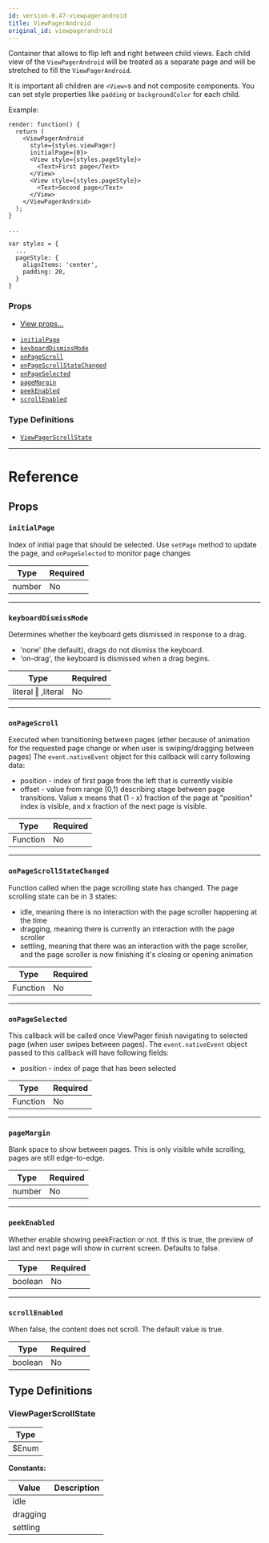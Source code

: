 ```yaml
---
id: version-0.47-viewpagerandroid
title: ViewPagerAndroid
original_id: viewpagerandroid
---
```

Container that allows to flip left and right between child views. Each
child view of the `ViewPagerAndroid` will be treated as a separate page
and will be stretched to fill the `ViewPagerAndroid`.

It is important all children are `<View>`s and not composite components.
You can set style properties like `padding` or `backgroundColor` for each
child.

Example:

```
render: function() {
  return (
    <ViewPagerAndroid
      style={styles.viewPager}
      initialPage={0}>
      <View style={styles.pageStyle}>
        <Text>First page</Text>
      </View>
      <View style={styles.pageStyle}>
        <Text>Second page</Text>
      </View>
    </ViewPagerAndroid>
  );
}

...

var styles = {
  ...
  pageStyle: {
    alignItems: 'center',
    padding: 20,
  }
}
```

### Props

* [View props...](view.md#props)
- [`initialPage`](viewpagerandroid.md#initialpage)
- [`keyboardDismissMode`](viewpagerandroid.md#keyboarddismissmode)
- [`onPageScroll`](viewpagerandroid.md#onpagescroll)
- [`onPageScrollStateChanged`](viewpagerandroid.md#onpagescrollstatechanged)
- [`onPageSelected`](viewpagerandroid.md#onpageselected)
- [`pageMargin`](viewpagerandroid.md#pagemargin)
- [`peekEnabled`](viewpagerandroid.md#peekenabled)
- [`scrollEnabled`](viewpagerandroid.md#scrollenabled)




### Type Definitions

- [`ViewPagerScrollState`](viewpagerandroid.md#viewpagerscrollstate)




---

# Reference

## Props

### `initialPage`

Index of initial page that should be selected. Use `setPage` method to
update the page, and `onPageSelected` to monitor page changes

| Type | Required |
| - | - |
| number | No |




---

### `keyboardDismissMode`

Determines whether the keyboard gets dismissed in response to a drag.
  - 'none' (the default), drags do not dismiss the keyboard.
  - 'on-drag', the keyboard is dismissed when a drag begins.

| Type | Required |
| - | - |
| literal ‖ ,literal | No |




---

### `onPageScroll`

Executed when transitioning between pages (ether because of animation for
the requested page change or when user is swiping/dragging between pages)
The `event.nativeEvent` object for this callback will carry following data:
 - position - index of first page from the left that is currently visible
 - offset - value from range [0,1) describing stage between page transitions.
   Value x means that (1 - x) fraction of the page at "position" index is
   visible, and x fraction of the next page is visible.

| Type | Required |
| - | - |
| Function | No |




---

### `onPageScrollStateChanged`

Function called when the page scrolling state has changed.
The page scrolling state can be in 3 states:
- idle, meaning there is no interaction with the page scroller happening at the time
- dragging, meaning there is currently an interaction with the page scroller
- settling, meaning that there was an interaction with the page scroller, and the
  page scroller is now finishing it's closing or opening animation

| Type | Required |
| - | - |
| Function | No |




---

### `onPageSelected`

This callback will be called once ViewPager finish navigating to selected page
(when user swipes between pages). The `event.nativeEvent` object passed to this
callback will have following fields:
 - position - index of page that has been selected

| Type | Required |
| - | - |
| Function | No |




---

### `pageMargin`

Blank space to show between pages. This is only visible while scrolling, pages are still
edge-to-edge.

| Type | Required |
| - | - |
| number | No |




---

### `peekEnabled`

Whether enable showing peekFraction or not. If this is true, the preview of
last and next page will show in current screen. Defaults to false.

| Type | Required |
| - | - |
| boolean | No |




---

### `scrollEnabled`

When false, the content does not scroll.
The default value is true.

| Type | Required |
| - | - |
| boolean | No |






## Type Definitions

### ViewPagerScrollState

| Type |
| - |
| $Enum |


**Constants:**

| Value | Description |
| - | - |
| idle |  |
| dragging |  |
| settling |  |




